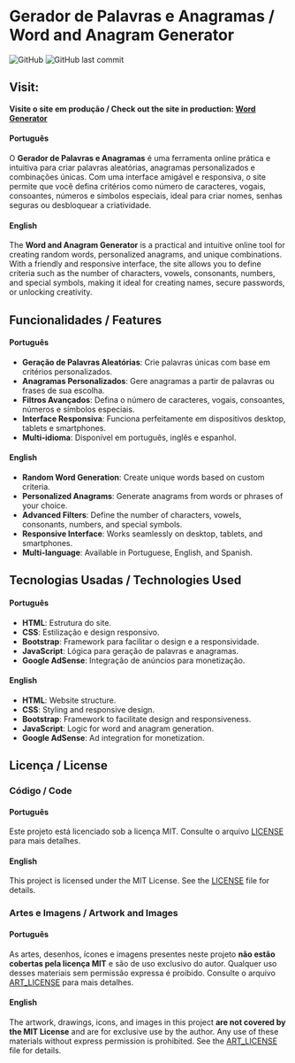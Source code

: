 # Gerador de Palavras e Anagramas / Word and Anagram Generator

![GitHub](https://img.shields.io/github/license/YuriPeres/word_generator?color=blue)
![GitHub last commit](https://img.shields.io/github/last-commit/YuriPeres/word_generator)

## Visit:
**Visite o site em produção / Check out the site in production: [Word Generator](https://word-generator-yp.netlify.app/)**


#### Português
O **Gerador de Palavras e Anagramas** é uma ferramenta online prática e intuitiva para criar palavras aleatórias, anagramas personalizados e combinações únicas. Com uma interface amigável e responsiva, o site permite que você defina critérios como número de caracteres, vogais, consoantes, números e símbolos especiais, ideal para criar nomes, senhas seguras ou desbloquear a criatividade.

#### English
The **Word and Anagram Generator** is a practical and intuitive online tool for creating random words, personalized anagrams, and unique combinations. With a friendly and responsive interface, the site allows you to define criteria such as the number of characters, vowels, consonants, numbers, and special symbols, making it ideal for creating names, secure passwords, or unlocking creativity.

## Funcionalidades / Features
#### Português
- **Geração de Palavras Aleatórias**: Crie palavras únicas com base em critérios personalizados.
- **Anagramas Personalizados**: Gere anagramas a partir de palavras ou frases de sua escolha.
- **Filtros Avançados**: Defina o número de caracteres, vogais, consoantes, números e símbolos especiais.
- **Interface Responsiva**: Funciona perfeitamente em dispositivos desktop, tablets e smartphones.
- **Multi-idioma**: Disponível em português, inglês e espanhol.

#### English
- **Random Word Generation**: Create unique words based on custom criteria.
- **Personalized Anagrams**: Generate anagrams from words or phrases of your choice.
- **Advanced Filters**: Define the number of characters, vowels, consonants, numbers, and special symbols.
- **Responsive Interface**: Works seamlessly on desktop, tablets, and smartphones.
- **Multi-language**: Available in Portuguese, English, and Spanish.

## Tecnologias Usadas / Technologies Used
#### Português
- **HTML**: Estrutura do site.
- **CSS**: Estilização e design responsivo.
- **Bootstrap**: Framework para facilitar o design e a responsividade.
- **JavaScript**: Lógica para geração de palavras e anagramas.
- **Google AdSense**: Integração de anúncios para monetização.

#### English
- **HTML**: Website structure.
- **CSS**: Styling and responsive design.
- **Bootstrap**: Framework to facilitate design and responsiveness.
- **JavaScript**: Logic for word and anagram generation.
- **Google AdSense**: Ad integration for monetization.

## Licença / License
### Código / Code
#### Português
Este projeto está licenciado sob a licença MIT. Consulte o arquivo [LICENSE](https://github.com/YuriPeres/word_generator/blob/main/LICENSE) para mais detalhes.

#### English
This project is licensed under the MIT License. See the [LICENSE](https://github.com/YuriPeres/word_generator/blob/main/LICENSE) file for details.

### Artes e Imagens / Artwork and Images
#### Português
As artes, desenhos, ícones e imagens presentes neste projeto **não estão cobertas pela licença MIT** e são de uso exclusivo do autor. Qualquer uso desses materiais sem permissão expressa é proibido. Consulte o arquivo [ART_LICENSE](https://github.com/YuriPeres/word_generator/blob/main/ART_LICENSE.md) para mais detalhes.

#### English
The artwork, drawings, icons, and images in this project **are not covered by the MIT License** and are for exclusive use by the author. Any use of these materials without express permission is prohibited. See the [ART_LICENSE](https://github.com/YuriPeres/word_generator/blob/main/ART_LICENSE.md) file for details.